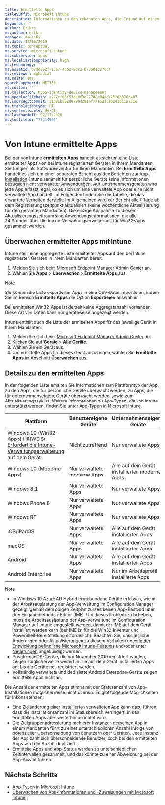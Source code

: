 ```yaml
---
title: Ermittelte Apps
titleSuffix: Microsoft Intune
description: Informationen zu den erkannten Apps, die Intune auf einem Gerät gefunden hat.
keywords: ''
author: Erikre
ms.author: erikre
manager: dougeby
ms.date: 12/16/2019
ms.topic: conceptual
ms.service: microsoft-intune
ms.subservice: apps
ms.localizationpriority: high
ms.technology: ''
ms.assetid: 07dd262f-13e7-4cb2-9cc2-b755d1c276cf
ms.reviewer: mghadial
ms.suite: ems
search.appverid: MET150
ms.custom: ''
ms.collection: M365-identity-device-management
ms.openlocfilehash: a727cf03f53ee003c27708a04ad475f0b370c487
ms.sourcegitcommit: 51591b862d97904291af7aa53a6eb341b11a761e
ms.translationtype: HT
ms.contentlocale: de-DE
ms.lasthandoff: 02/17/2020
ms.locfileid: "77414999"
---
```

# <a name="intune-discovered-apps"></a>Von Intune ermittelte Apps

Bei der von Intune **ermittelten Apps** handelt es sich um eine Liste ermittelter Apps von bei Intune registrierten Geräten in Ihrem Mandanten. Sie fungiert als Softwareinventur für Ihren Mandanten. Bei **Ermittelte Apps** handelt es sich um einen separaten Bericht aus den Berichten zur [App-Installation](apps-monitor.md). Intune sammelt für persönliche Geräte keine Informationen bezüglich nicht verwalteter Anwendungen. Auf Unternehmensgeräten wird jede App erfasst, egal, ob es sich um eine verwaltete App oder eine nicht verwaltete App handelt. Im Folgenden finden Sie die Tabelle, die das erwartete Verhalten darstellt: Im Allgemeinen wird der Bericht alle 7 Tage ab dem Registrierungszeitpunkt aktualisiert (keine wöchentliche Aktualisierung für den gesamten Mandanten). Die einzige Ausnahme zu diesem Aktualisierungszeitraum sind Anwendungsinformationen, die alle 24 Stunden über die Intune-Verwaltungserweiterung für Win32-Apps gesammelt werden.

## <a name="monitor-discovered-apps-with-intune"></a>Überwachen ermittelter Apps mit Intune

Intune stellt eine aggregierte Liste ermittelter Apps auf den bei Intune registrierten Geräten in Ihrem Mandanten bereit.

1. Melden Sie sich beim [Microsoft Endpoint Manager Admin Center](https://go.microsoft.com/fwlink/?linkid=2109431) an.
2. Wählen Sie **Apps** > **Überwachen** > **Ermittelte Apps** aus.

>[!NOTE]
>Sie können die Liste exportierter Apps in eine CSV-Datei importieren, indem Sie im Bereich **Ermittelte Apps** die Option **Exportieren** auswählen.
>
>Bei ermittelten Win32-Apps ist derzeit keine Aggregatanzahl vorhanden. Diese Art von Daten kann nur geräteweise angezeigt werden.

Intune enthält auch die Liste der ermittelten Apps für das jeweilige Gerät in Ihrem Mandanten.

1. Melden Sie sich beim [Microsoft Endpoint Manager Admin Center](https://go.microsoft.com/fwlink/?linkid=2109431) an.
2. Klicken Sie auf **Geräte** > **Alle Geräte**.
3. Wählen Sie ein Gerät aus.
4. Um ermittelte Apps für dieses Gerät anzuzeigen, wählen Sie **Ermittelte Apps** im Abschnitt **Überwachen** aus.

## <a name="details-of-discovered-apps"></a>Details zu den ermittelten Apps

In der folgenden Liste erhalten Sie Informationen zum Plattformtyp der App, zu den Apps, die für persönliche Geräte überwacht werden, zu Apps, die für unternehmenseigene Geräte überwacht werden, sowie zum Aktualisierungszyklus. Weitere Informationen zu App-Typen, die von Intune unterstützt werden, finden Sie unter [App-Typen in Microsoft Intune](apps-add.md#app-types-in-microsoft-intune).

| Plattform | Benutzereigene Geräte | Unternehmenseigene Geräte | Aktualisierungszyklus |
|------------------------------------------------------------------------|----------------------------------|--------------------------------------------------|---------------------------------------|
| Windows 10 (Win32-Apps) HINWEIS: [Erfordert die Intune-Verwaltungserweiterung](intune-management-extension.md) auf dem Gerät | Nicht zutreffend | Nur verwaltete Apps | Alle 24 Stunden ab der Geräteregistrierung |
| Windows 10 (Moderne Apps) | Nur verwaltete moderne Apps | Alle auf dem Gerät installierten modernen Apps | Alle 7 Tage ab der Geräteregistrierung |
| Windows 8.1 | Nur verwaltete Apps | Nur verwaltete Apps | Alle 7 Tage ab der Geräteregistrierung |
| Windows Phone 8 | Nur verwaltete Apps | Nur verwaltete Apps | Alle 7 Tage ab der Geräteregistrierung |
| Windows RT | Nur verwaltete Apps | Nur verwaltete Apps | Alle 7 Tage ab der Geräteregistrierung |
| iOS/iPadOS | Nur verwaltete Apps | Alle auf dem Gerät installierten Apps | Alle 7 Tage ab der Geräteregistrierung |
| macOS | Nur verwaltete Apps | Alle auf dem Gerät installierten Apps | Alle 7 Tage ab der Geräteregistrierung |
| Android | Nur verwaltete Apps | Alle auf dem Gerät installierten Apps | Alle 7 Tage ab der Geräteregistrierung |
| Android Enterprise | Nur verwaltete Apps | Nur im Arbeitsprofil installierte Apps | Alle 7 Tage ab der Geräteregistrierung |

> [!NOTE]
> - In Windows 10 Azure AD Hybrid eingebundene Geräte erfassen, wie in der Arbeitsauslastung der App-Verwaltung im Configuration Manager gezeigt, gemäß dem obigen Zeitplan zurzeit keinen App-Bestand über den Eingabemethoden-Editor (IME). Um dieses Problem zu beheben, muss die Arbeitsauslastung der App-Verwaltung im Configuration Manager auf Intune umgestellt werden, damit der IME auf dem Gerät installiert werden kann (der IME ist für die Win32-Inventur und PowerShell-Bereitstellung erforderlich). Beachten Sie, dass jegliche Änderungen oder Aktualisierungen zu diesem Verhalten unter [In der Entwicklung befindliche Microsoft Intune-Features](../fundamentals/in-development.md) und/oder unter [Neuerungen](../fundamentals/whats-new.md) angekündigt werden.
> - Private macOS-Geräte, die vor November 2019 registriert wurden, zeigen möglicherweise weiterhin alle auf dem Gerät installierten Apps an, bis die Geräte neu registriert werden.
> - Vollständig verwaltete und dedizierte Android Enterprise-Geräte zeigen ermittelte Apps nicht an.

Die Anzahl der ermittelten Apps stimmt mit der Statusanzahl von App-Installationen möglicherweise nicht überein. Es gibt folgende Möglichkeiten für Inkonsistenzen:

- Eine Zieländerung einer installierten verwalteten App kann dazu führen, dass die Installationsanzahl im Statusbereich verringert, in den ermittelten Apps aber weiterhin berichtet wird.
- Die Zielgruppenadressierung mehrerer Instanzen derselben App in einem Mandanten führt zu einer unterschiedlichen Anzahl Infolge von potenzieller Überschneidung von Benutzern oder Geräten. Jede Instanz der App zählt sich überschneidende Benutzer, doch bei den ermittelten Apps wird die Anzahl dupliziert.
- Ermittelte Apps und App-Status werden zu unterschiedlichen Zeitintervallen gesammelt, und das könnte zu einer Abweichung bei der App-Anzahl führen.

## <a name="next-steps"></a>Nächste Schritte

- [App-Typen in Microsoft Intune](apps-add.md#app-types-in-microsoft-intune)
- [Überwachen von App-Informationen und -Zuweisungen mit Microsoft Intune](apps-monitor.md)

